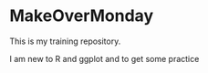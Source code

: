 # MakeOverMonday

This is my training repository. 

I am new to R and ggplot and to get some practice 
